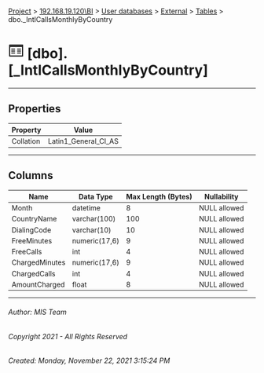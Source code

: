 #### 

[Project](../../../../index.md) > [192.168.19.120\\BI](../../../index.md) > [User databases](../../index.md) > [External](../index.md) > [Tables](Tables.md) > dbo._IntlCallsMonthlyByCountry

# ![Tables](../../../../Images/Table32.png) [dbo].[_IntlCallsMonthlyByCountry]

---

## <a name="#properties"></a>Properties

| Property | Value |
|---|---|
| Collation | Latin1_General_CI_AS |


---

## <a name="#columns"></a>Columns

| Name | Data Type | Max Length (Bytes) | Nullability |
|---|---|---|---|
| Month | datetime | 8 | NULL allowed |
| CountryName | varchar(100) | 100 | NULL allowed |
| DialingCode | varchar(10) | 10 | NULL allowed |
| FreeMinutes | numeric(17,6) | 9 | NULL allowed |
| FreeCalls | int | 4 | NULL allowed |
| ChargedMinutes | numeric(17,6) | 9 | NULL allowed |
| ChargedCalls | int | 4 | NULL allowed |
| AmountCharged | float | 8 | NULL allowed |


---

###### Author:  MIS Team

###### Copyright 2021 - All Rights Reserved

###### Created: Monday, November 22, 2021 3:15:24 PM

